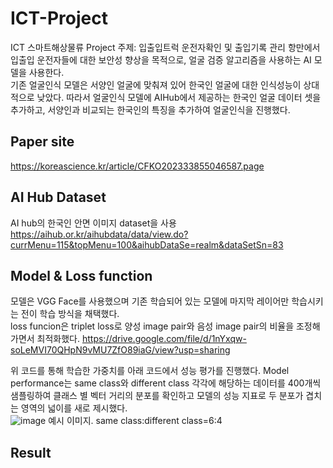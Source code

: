 # ICT-Project
ICT 스마트해상물류 Project 주제: 입출입트럭 운전자확인 및 출입기록 관리
항만에서 입출입 운전자들에 대한 보안성 향상을 목적으로, 얼굴 검증	알고리즘을 사용하는 AI 모델을 사용한다.  
기존 얼굴인식 모델은 서양인 얼굴에 맞춰져 있어 한국인 얼굴에 대한 인식성능이 상대적으로 낮았다. 따라서 얼굴인식 모델에 AIHub에서 제공하는 한국인 얼굴 데이터 셋을 추가하고, 서양인과 비교되는 한국인의 특징을 추가하여 얼굴인식을 진행했다.  

## Paper site
https://koreascience.kr/article/CFKO202333855046587.page  <VGG-Kface : An Optimization Study on Korean Face Recognition Using VGG-Face>

## AI Hub Dataset
AI hub의 한국인 안면 이미지 dataset을 사용  
https://aihub.or.kr/aihubdata/data/view.do?currMenu=115&topMenu=100&aihubDataSe=realm&dataSetSn=83

## Model & Loss function
모델은 VGG Face를 사용했으며 기존 학습되어 있는 모델에 마지막 레이어만 학습시키는 전이 학습 방식을 채택했다.  
loss funcion은 triplet loss로 양성 image pair와 음성 image pair의 비율을 조정해가면서 최적화했다.
https://drive.google.com/file/d/1nYxqw-soLeMVI70QHpN9vMU7ZfO89iaG/view?usp=sharing

위 코드를 통해 학습한 가중치를 아래 코드에서 성능 평가를 진행했다.
Model performance는 same class와 different class 각각에 해당하는 데이터를 400개씩 샘플링하여 클래스 별 벡터 거리의 분포를 확인하고 모델의 성능 지표로 두 분포가 겹치는 영역의 넓이를 새로 제시했다.  
![image](https://github.com/seunghan11/ICT-Project/assets/88572826/fd7e4dab-dacf-478a-84f6-1c5fab7dab17)
예시 이미지. same class:different class=6:4

## Result

